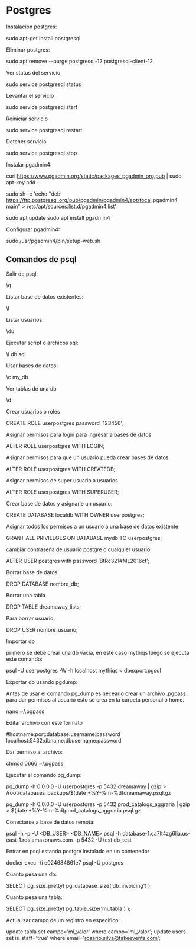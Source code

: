 # Postgres

Instalacion postgres:

  sudo apt-get install postgresql

Eliminar postgres:

  sudo apt remove --purge postgresql-12 postgresql-client-12

Ver status del servicio

  sudo service postgresql status

Levantar el servicio

  sudo service postgresql start

Reiniciar servicio

  sudo service postgresql restart

Detener servicio

  sudo service postgresql stop

Instalar pgadmin4:

  curl https://www.pgadmin.org/static/packages_pgadmin_org.pub | sudo apt-key add -
  
  sudo sh -c 'echo "deb https://ftp.postgresql.org/pub/pgadmin/pgadmin4/apt/focal pgadmin4 main" > /etc/apt/sources.list.d/pgadmin4.list'
  
  sudo apt update
  sudo apt install pgadmin4

Configurar pgadmin4:

  sudo /usr/pgadmin4/bin/setup-web.sh 

## Comandos de psql

Salir de psql:

  \q

Listar base de datos existentes:

  \l

Listar usuarios:

  \du

Ejecutar script o archicos sql:

  \i db.sql

Usar bases de datos:

  \c my_db

Ver tablas de una db

  \d

Crear usuarios o roles

  CREATE ROLE userpostgres password '123456';

Asignar permisos para login para ingresar a bases de datos

  ALTER ROLE userpostgres WITH LOGIN;

Asignar permisos para que un usuario pueda crear bases de datos

  ALTER ROLE userpostgres WITH CREATEDB;

Asignar permisos de super usuario a usuarios

  ALTER ROLE userpostgres WITH SUPERUSER;

Crear base de datos y asignarle un usuario:

  CREATE DATABASE localdb WITH OWNER userpostgres;

Asignar todos los permisos a un usuario a una base de datos existente

  GRANT ALL PRIVILEGES ON DATABASE mydb TO userpostgres;

cambiar contraseña de usuario postgre o cualquier usuario:

  ALTER USER postgres with password ‘BtRc321#ML2016ct’;

Borrar base de datos:

  DROP DATABASE nombre_db;

Borrar una tabla

  DROP TABLE dreamaway_lists;

Para borrar usuario:

  DROP USER nombre_usuario;

Importar db

primero se debe crear una db vacia, en este caso mythiqs
luego se ejecuta este comando:

  psql -U userpostgres -W -h localhost mythiqs < dbexport.pgsql


Exportar db usando pgdump:

Antes de usar el comando pg_dump es neceario crear un archivo .pgpass para dar permisos al usuario 
esto se crea en la carpeta personal o home.

  nano ~/.pgpass

Editar archivo con este formato

  #hostname:port:database:username:password
  localhost:5432:dbname:dbusername:password

Dar permiso al archivo:

  chmod 0666 ~/.pgpass

Ejecutar el comando pg_dump:

  pg_dump -h 0.0.0.0 -U userpostgres -p 5432 dreamaway | gzip > /root/databases_backups/$(date +%Y-%m-%d)dreamaway.psql.gz

pg_dump -h 0.0.0.0 -U userpostgres -p 5432 prod_catalogs_aggraria | gzip > $(date +%Y-%m-%d)prod_catalogs_aggraria.psql.gz

Conectarse a base de datos remota:

  psql -h <REMOTE HOST> -p <REMOTE PORT> -U <DB_USER> <DB_NAME>
  psql -h database-1.ca7lt4zg6lja.us-east-1.rds.amazonaws.com -p 5432 -U test db_test

Entrar en psql estando postgre instalado en un contenedor

  docker exec -ti e024684861e7 psql -U postgres

Cuanto pesa una db:

  SELECT pg_size_pretty( pg_database_size('db_invoicing') );

Cuanto pesa una tabla:

  SELECT pg_size_pretty( pg_table_size('mi_tabla') );


Actualizar campo de un registro en especifico:

  update tabla set campo='mi_valor' where campo='mi_valor';
  update users set is_staff='true' where email='rosario.silva@takeevents.com';

